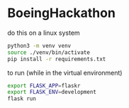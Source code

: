 # BoeingHackathon

do this on a linux system
```sh
python3 -m venv venv
source ./venv/bin/activate
pip install -r requirements.txt
```

to run (while in the virtual environment)
```sh
export FLASK_APP=flaskr
export FLASK_ENV=development
flask run
```